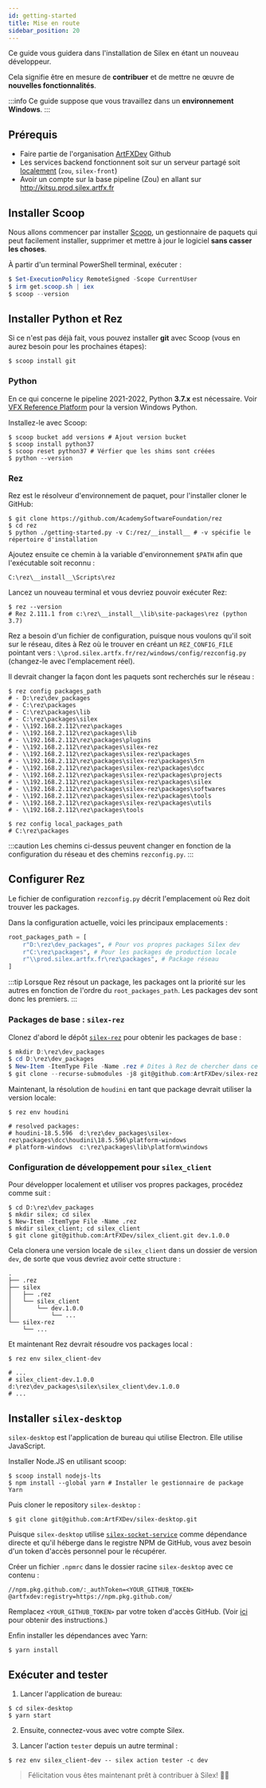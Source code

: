 ```yaml
---
id: getting-started
title: Mise en route
sidebar_position: 20
---
```


Ce guide vous guidera dans l'installation de Silex en étant un nouveau développeur.

Cela signifie être en mesure de **contribuer** et de mettre ne œuvre de **nouvelles fonctionnalités**.

:::info
Ce guide suppose que vous travaillez dans un **environnement Windows**.
:::

## Prérequis

- Faire partie de l'organisation [ArtFXDev](https://github.com/ArtFXDev) Github
- Les services backend fonctionnent soit sur un serveur partagé soit [localement](./Backend) (`zou`, `silex-front`)
- Avoir un compte sur la base pipeline (Zou) en allant sur http://kitsu.prod.silex.artfx.fr

## Installer Scoop

Nous allons commencer par installer [Scoop](https://scoop.sh/), un gestionnaire de paquets qui peut facilement installer, supprimer et mettre à jour le logiciel **sans casser les choses**.

À partir d'un terminal PowerShell terminal, exécuter :

```powershell
$ Set-ExecutionPolicy RemoteSigned -Scope CurrentUser
$ irm get.scoop.sh | iex
$ scoop --version
```

## Installer Python et Rez

Si ce n'est pas déjà fait, vous pouvez installer **git** avec Scoop (vous en aurez besoin pour les prochaines étapes):

```shell
$ scoop install git
```

### Python

En ce qui concerne le pipeline 2021-2022, Python **3.7.x** est nécessaire. Voir [VFX Reference Platform](http://vfxplatform.com/) pour la version Windows Python.

Installez-le avec Scoop:

```shell
$ scoop bucket add versions # Ajout version bucket
$ scoop install python37
$ scoop reset python37 # Vérfier que les shims sont créées
$ python --version
```

### Rez

Rez est le résolveur d'environnement de paquet, pour l'installer cloner le GitHub:

```shell
$ git clone https://github.com/AcademySoftwareFoundation/rez
$ cd rez
$ python ./getting-started.py -v C:/rez/__install__ # -v spécifie le répertoire d'installation
```

Ajoutez ensuite ce chemin à la variable d'environnement `$PATH` afin que l'exécutable soit reconnu :

```
C:\rez\__install__\Scripts\rez
```

Lancez un nouveau terminal et vous devriez pouvoir exécuter Rez:

```shell
$ rez --version
# Rez 2.111.1 from c:\rez\__install__\lib\site-packages\rez (python 3.7)
```

Rez a besoin d'un fichier de configuration, puisque nous voulons qu'il soit sur le réseau, dites à Rez où le trouver en créant un `REZ_CONFIG_FILE` pointant vers : `\\prod.silex.artfx.fr/rez/windows/config/rezconfig.py` (changez-le avec l'emplacement réel).

Il devrait changer la façon dont les paquets sont recherchés sur le réseau :

```shell
$ rez config packages_path
# - D:\rez\dev_packages
# - C:\rez\packages
# - C:\rez\packages\lib
# - C:\rez\packages\silex
# - \\192.168.2.112\rez\packages
# - \\192.168.2.112\rez\packages\lib
# - \\192.168.2.112\rez\packages\plugins
# - \\192.168.2.112\rez\packages\silex-rez
# - \\192.168.2.112\rez\packages\silex-rez\packages
# - \\192.168.2.112\rez\packages\silex-rez\packages\5rn
# - \\192.168.2.112\rez\packages\silex-rez\packages\dcc
# - \\192.168.2.112\rez\packages\silex-rez\packages\projects
# - \\192.168.2.112\rez\packages\silex-rez\packages\silex
# - \\192.168.2.112\rez\packages\silex-rez\packages\softwares
# - \\192.168.2.112\rez\packages\silex-rez\packages\tools
# - \\192.168.2.112\rez\packages\silex-rez\packages\utils
# - \\192.168.2.112\rez\packages\tools

$ rez config local_packages_path
# C:\rez\packages
```

:::caution
Les chemins ci-dessus peuvent changer en fonction de la configuration du réseau et des chemins `rezconfig.py`.
:::

## Configurer Rez

Le fichier de configuration `rezconfig.py` décrit l'emplacement où Rez doit trouver les packages.

Dans la configuration actuelle, voici les principaux emplacements :

```python
root_packages_path = [
    r"D:\rez\dev_packages", # Pour vos propres packages Silex dev
    r"C:\rez\packages", # Pour les packages de production locale
    r"\\prod.silex.artfx.fr\rez\packages", # Package réseau
]
```

:::tip
Lorsque Rez résout un package, les packages ont la priorité sur les autres en fonction de l'ordre du `root_packages_path`. Les packages dev sont donc les premiers.
:::

### Packages de base : `silex-rez`

Clonez d'abord le dépôt [`silex-rez`](https://github.com/ArtFXDev/silex-rez) pour obtenir les packages de base :

```powershell
$ mkdir D:\rez\dev_packages
$ cd D:\rez\dev_packages
$ New-Item -ItemType File -Name .rez # Dites à Rez de chercher dans ce répertoire
$ git clone --recurse-submodules -j8 git@github.com:ArtFXDev/silex-rez.git # Cloner récursivement
```

Maintenant, la résolution de `houdini` en tant que package devrait utiliser la version locale:

```shell
$ rez env houdini

# resolved packages:
# houdini-18.5.596  d:\rez\dev_packages\silex-rez\packages\dcc\houdini\18.5.596\platform-windows
# platform-windows  c:\rez\packages\lib\platform\windows
```

### Configuration de développement pour `silex_client`

Pour développer localement et utiliser vos propres packages, procédez comme suit :

```shell
$ cd D:\rez\dev_packages
$ mkdir silex; cd silex
$ New-Item -ItemType File -Name .rez
$ mkdir silex_client; cd silex_client
$ git clone git@github.com:ArtFXDev/silex_client.git dev.1.0.0
```

Cela clonera une version locale de `silex_client` dans un dossier de version `dev`, de sorte que vous devriez avoir cette structure :

```
.
├── .rez
├── silex
│   ├── .rez
│   └── silex_client
│       └── dev.1.0.0
│           └── ...
└── silex-rez
    └── ...
```

Et maintenant Rez devrait résoudre vos packages local :

```shell
$ rez env silex_client-dev

# ...
# silex_client-dev.1.0.0      d:\rez\dev_packages\silex\silex_client\dev.1.0.0
# ...
```

## Installer `silex-desktop`

`silex-desktop` est l'application de bureau qui utilise Electron. Elle utilise JavaScript.

Installer Node.JS en utilisant scoop:

```shell
$ scoop install nodejs-lts
$ npm install --global yarn # Installer le gestionnaire de package Yarn
```

Puis cloner le repository `silex-desktop` :

```shell
$ git clone git@github.com:ArtFXDev/silex-desktop.git
```

Puisque `silex-desktop` utilise [`silex-socket-service`](https://github.com/ArtFXDev/silex-socket-service) comme dépendance directe et qu'il héberge dans le registre NPM de GitHub, vous avez besoin d'un token d'accès personnel pour le récupérer.

Créer un fichier `.npmrc` dans le dossier racine `silex-desktop` avec ce contenu :

```text title="silex-desktop/.npmrc"
//npm.pkg.github.com/:_authToken=<YOUR_GITHUB_TOKEN>
@artfxdev:registry=https://npm.pkg.github.com/
```

Remplacez `<YOUR_GITHUB_TOKEN>` par votre token d'accès GitHub.
(Voir [ici](https://docs.github.com/en/authentication/keeping-your-account-and-data-secure/creating-a-personal-access-token) pour obtenir des instructions.)

Enfin installer les dépendances avec Yarn:

```shell
$ yarn install
```

## Exécuter and tester

1. Lancer l'application de bureau:

```shell
$ cd silex-desktop
$ yarn start
```

2. Ensuite, connectez-vous avec votre compte Silex.

3. Lancer l'action `tester` depuis un autre terminal :

```shell
$ rez env silex_client-dev -- silex action tester -c dev
```

> Félicitation vous êtes maintenant prêt à contribuer à Silex! 🎉🎉
